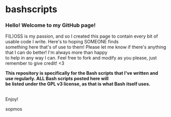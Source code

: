 # bashscripts

### **Hello! Welcome to my GitHub page!**

F(L)OSS is my passion, and so I created this page to contain every bit of usable code I write. Here's to hoping SOMEONE finds <br>
something here that's of use to them! Please let me know if there's anything that I can do better! I'm always more than happy <br>
to help in any way I can. Feel free to fork and modify as you please, just remember to give credit! <3

**This repository is specifically for the Bash scripts that I've written and use regularly. ALL Bash scripts posted here will <br>
be listed under the GPL v3 license, as that is what Bash itself uses.**

<br>
Enjoy!  

sopmos
